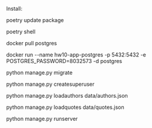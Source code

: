 Install:

poetry update package

poetry shell

docker pull postgres

docker run --name hw10-app-postgres -p 5432:5432 -e POSTGRES_PASSWORD=8032573 -d postgres

python manage.py migrate

python manage.py createsuperuser

python manage.py loadauthors data/authors.json

python manage.py loadquotes data/quotes.json

python manage.py runserver